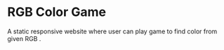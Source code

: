 # RGB Color Game

 A static responsive website where user can play game to find color from given RGB .